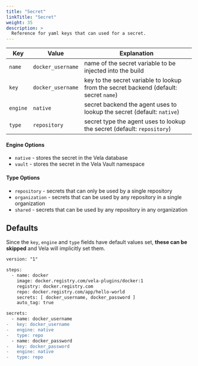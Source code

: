 ```yaml
---
title: "Secret"
linkTitle: "Secret"
weight: 35
description: >
  Reference for yaml keys that can used for a secret.
---
```


| Key | Value | Explanation |
|---|---|---|
| `name` | `docker_username` | name of the secret variable to be injected into the build |
| `key` | `docker_username` | key to the secret variable to lookup from the secret backend (default: secret `name`)|
| `engine` | `native` | secret backend the agent uses to lookup the secret (default: `native`) |
| `type` | `repository` | secret type the agent uses to lookup the secret (default: `repository`) |


#### Engine Options

* `native` - stores the secret in the Vela database
* `vault` - stores the secret in the Vela Vault namespace

#### Type Options

* `repository` - secrets that can only be used by a single repository
* `organization` - secrets that can be used by any repository in a single organization
* `shared` - secrets that can be used by any repository in any organization

## Defaults

Since the `key`, `engine` and `type` fields have default values set, **these can be skipped** and Vela will implicitly set them.

```diff
version: "1"

steps:
  - name: docker
    image: docker.registry.com/vela-plugins/docker:1
    registry: docker.registry.com
    repo: docker.registry.com/app/hello-world
    secrets: [ docker_username, docker_password ]
    auto_tag: true

secrets:
  - name: docker_username
-   key: docker_username
-   engine: native
-   type: repo
  - name: docker_password
-   key: docker_password
-   engine: native
-   type: repo
```
